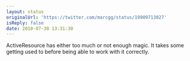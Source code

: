 ```yaml
---
layout: status
originalUrl: 'https://twitter.com/marcgg/status/19909713027'
isReply: false
date: 2010-07-30 13:31:30
---
```


ActiveResource has either too much or not enough magic. It takes some getting used to before being able to work with it correctly.
